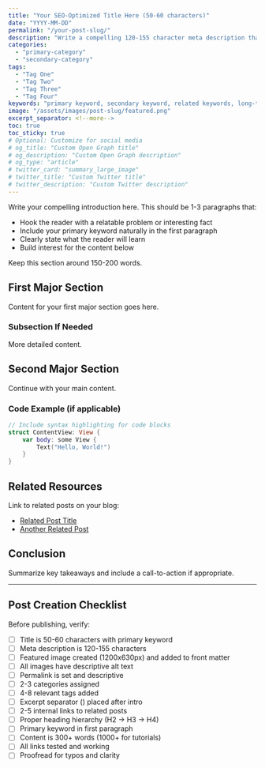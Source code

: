 ```yaml
---
title: "Your SEO-Optimized Title Here (50-60 characters)"
date: "YYYY-MM-DD"
permalink: "/your-post-slug/"
description: "Write a compelling 120-155 character meta description that includes your primary keyword and tells readers what they'll learn."
categories:
  - "primary-category"
  - "secondary-category"
tags:
  - "Tag One"
  - "Tag Two"
  - "Tag Three"
  - "Tag Four"
keywords: "primary keyword, secondary keyword, related keywords, long-tail keywords"
image: "/assets/images/post-slug/featured.png"
excerpt_separator: <!--more-->
toc: true
toc_sticky: true
# Optional: Customize for social media
# og_title: "Custom Open Graph title"
# og_description: "Custom Open Graph description"
# og_type: "article"
# twitter_card: "summary_large_image"
# twitter_title: "Custom Twitter title"
# twitter_description: "Custom Twitter description"
---
```


Write your compelling introduction here. This should be 1-3 paragraphs that:
- Hook the reader with a relatable problem or interesting fact
- Include your primary keyword naturally in the first paragraph
- Clearly state what the reader will learn
- Build interest for the content below

Keep this section around 150-200 words.<!--more-->

## First Major Section

Content for your first major section goes here.

### Subsection If Needed

More detailed content.

## Second Major Section

Continue with your main content.

### Code Example (if applicable)

```swift
// Include syntax highlighting for code blocks
struct ContentView: View {
    var body: some View {
        Text("Hello, World!")
    }
}
```

## Related Resources

Link to related posts on your blog:
- [Related Post Title](/link-to-related-post/)
- [Another Related Post](/link-to-another-post/)

## Conclusion

Summarize key takeaways and include a call-to-action if appropriate.

---

## Post Creation Checklist

Before publishing, verify:
- [ ] Title is 50-60 characters with primary keyword
- [ ] Meta description is 120-155 characters
- [ ] Featured image created (1200x630px) and added to front matter
- [ ] All images have descriptive alt text
- [ ] Permalink is set and descriptive
- [ ] 2-3 categories assigned
- [ ] 4-8 relevant tags added
- [ ] Excerpt separator (<!--more-->) placed after intro
- [ ] 2-5 internal links to related posts
- [ ] Proper heading hierarchy (H2 → H3 → H4)
- [ ] Primary keyword in first paragraph
- [ ] Content is 300+ words (1000+ for tutorials)
- [ ] All links tested and working
- [ ] Proofread for typos and clarity

